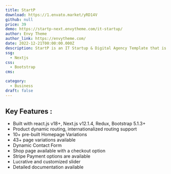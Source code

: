 ```yaml
---
title: StartP
download: https://1.envato.market/yRD14V
github: null
price: 39
demo: https://startp-next.envytheme.com/it-startup/
author: Envy Theme
author_link: https://envytheme.com/
date: 2022-12-21T00:00:00.000Z
description: StartP is an IT Startup & Digital Agency Template that is based on React, NextJS, and Bootstrap. This template was specially made for those who want to provide IT solutions and software services online.
ssg:
  - Nextjs
css:
  - Bootstrap
cms:

category:
  - Business
draft: false
---
```

## Key Features :

- Built with react.js v18+, Next.js v12.1.4, Redux, Bootstrap 5.1.3+
- Product dynamic routing, internationalized routing support
- 10+ pre-built Homepage Variations
- 43+ page variations available
- Dynamic Contact Form
- Shop page available with a checkout option
- Stripe Payment options are available
- Lucrative and customized slider
- Detailed documentation available
